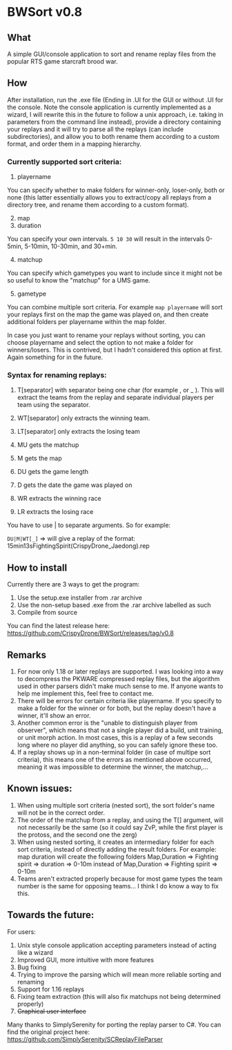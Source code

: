 # BWSort v0.8

## What
A simple GUI/console application to sort and rename replay files from the popular RTS game starcraft brood war.

## How
After installation, run the .exe file (Ending in .UI for the GUI or without .UI for the console. Note the console application is currently implemented as a wizard, I will rewrite this in the future to follow a unix approach, i.e. taking in parameters from the command line instead), provide a directory containing your replays and it will try to parse all the replays (can include subdirectories), and allow you to both rename them according to a custom format, and order them in a mapping hierarchy.

### Currently supported sort criteria:

1) playername

You can specify whether to make folders for winner-only, loser-only, both or none (this latter essentially allows you to extract/copy all replays from a directory tree,
and rename them according to a custom format).

2) map
3) duration

You can specify your own intervals. `5 10 30` will result in the intervals 0-5min, 5-10min, 10-30min, and 30+min.

4) matchup

You can specify which gametypes you want to include since it might not be so useful to know the "matchup" for a UMS game.

5) gametype

You can combine multiple sort criteria. For example `map playername` will sort your replays first on the map the game was played on, and then create additional folders
per playername within the map folder.

In case you just want to rename your replays without sorting, you can choose playername and select the option to not make a folder for winners/losers. This is contrived, but I hadn't considered this option at first. Again something for in the future.

### Syntax for renaming replays:

1) T[separator] with separator being one char (for example , or _ ). This will extract the teams from the replay and separate individual players per team using the separator.

2) WT[separator] only extracts the winning team.

3) LT[separator] only extracts the losing team

4) MU gets the matchup

5) M gets the map

6) DU gets the game length

7) D gets the date the game was played on

8) WR extracts the winning race

9) LR extracts the losing race

You have to use | to separate arguments. So for example:

`DU|M|WT[_]` => will give a replay of the format: 15min13sFightingSpirit(CrispyDrone_Jaedong).rep

## How to install
Currently there are 3 ways to get the program:
1. Use the setup.exe installer from .rar archive
2. Use the non-setup based .exe from the .rar archive labelled as such
3. Compile from source

You can find the latest release here: https://github.com/CrispyDrone/BWSort/releases/tag/v0.8

## Remarks

1. For now only 1.18 or later replays are supported. I was looking into a way to decompress the PKWARE compressed replay files, but the algorithm used in other parsers didn't make much sense to me. If anyone wants to help me implement this, feel free to contact me.
2. There will be errors for certain criteria like playername. If you specify to make a folder for the winner or for both, but the replay doesn't have a winner, it'll show an error.
3. Another common error is the "unable to distinguish player from observer", which means that not a single player did a build, unit training, or unit morph action. In most cases, this is a replay of a few seconds long where no player did anything, so you can safely ignore these too.
4. If a replay shows up in a non-terminal folder (in case of multipe sort criteria), this means one of the errors as mentioned above occurred, meaning it was impossible to determine the winner, the matchup,...

## Known issues:
1. When using multiple sort criteria (nested sort), the sort folder's name will not be in the correct order.
2. The order of the matchup from a replay, and using the T[] argument, will not necessarily be the same (so it could say ZvP, while the first player is the protoss, and the second one the zerg)
3. When using nested sorting, it creates an intermediary folder for each sort criteria, instead of directly adding the result folders. For example: map duration will create the following folders Map,Duration => Fighting spirit => duration => 0-10m instead of Map,Duration => Fighting spirit => 0-10m
4. Teams aren't extracted properly because for most game types the team number is the same for opposing teams... I think I do know a way to fix this.


## Towards the future:
For users:
1. Unix style console application accepting parameters instead of acting like a wizard
2. Improved GUI, more intuitive with more features
3. Bug fixing
4. Trying to improve the parsing which will mean more reliable sorting and renaming
5. Support for 1.16 replays
6. Fixing team extraction (this will also fix matchups not being determined properly)
7. ~~Graphical user interface~~

Many thanks to SimplySerenity for porting the replay parser to C#. You can find the original project here: https://github.com/SimplySerenity/SCReplayFileParser
